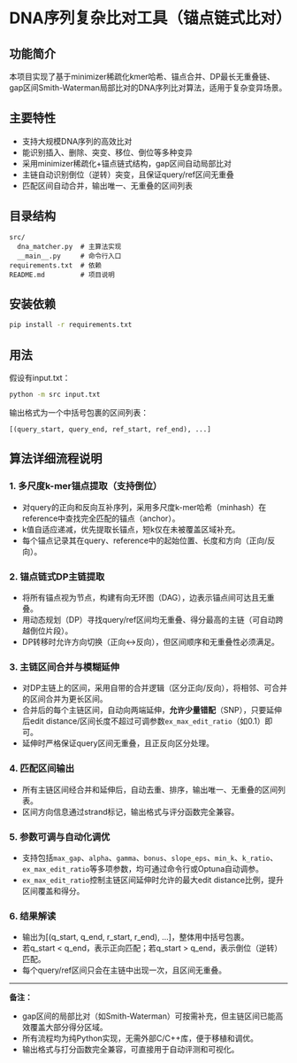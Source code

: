 # DNA序列复杂比对工具（锚点链式比对）

## 功能简介
本项目实现了基于minimizer稀疏化kmer哈希、锚点合并、DP最长无重叠链、gap区间Smith-Waterman局部比对的DNA序列比对算法，适用于复杂变异场景。

## 主要特性
- 支持大规模DNA序列的高效比对
- 能识别插入、删除、突变、移位、倒位等多种变异
- 采用minimizer稀疏化+锚点链式结构，gap区间自动局部比对
- 主链自动识别倒位（逆转）突变，且保证query/ref区间无重叠
- 匹配区间自动合并，输出唯一、无重叠的区间列表

## 目录结构
```
src/
  dna_matcher.py  # 主算法实现
  __main__.py     # 命令行入口
requirements.txt  # 依赖
README.md         # 项目说明
```

## 安装依赖
```bash
pip install -r requirements.txt
```

## 用法
假设有input.txt：
```bash
python -m src input.txt
```
输出格式为一个中括号包裹的区间列表：
```
[(query_start, query_end, ref_start, ref_end), ...]
```

## 算法详细流程说明

### 1. 多尺度k-mer锚点提取（支持倒位）
- 对query的正向和反向互补序列，采用多尺度k-mer哈希（minhash）在reference中查找完全匹配的锚点（anchor）。
- k值自适应递减，优先提取长锚点，短k仅在未被覆盖区域补充。
- 每个锚点记录其在query、reference中的起始位置、长度和方向（正向/反向）。

### 2. 锚点链式DP主链提取
- 将所有锚点视为节点，构建有向无环图（DAG），边表示锚点间可达且无重叠。
- 用动态规划（DP）寻找query/ref区间均无重叠、得分最高的主链（可自动跨越倒位片段）。
- DP转移时允许方向切换（正向↔反向），但区间顺序和无重叠性必须满足。

### 3. 主链区间合并与模糊延伸
- 对DP主链上的区间，采用自带的合并逻辑（区分正向/反向），将相邻、可合并的区间合并为更长区间。
- 合并后的每个主链区间，自动向两端延伸，**允许少量错配**（SNP），只要延伸后edit distance/区间长度不超过可调参数`ex_max_edit_ratio`（如0.1）即可。
- 延伸时严格保证query区间无重叠，且正反向区分处理。

### 4. 匹配区间输出
- 所有主链区间经合并和延伸后，自动去重、排序，输出唯一、无重叠的区间列表。
- 区间方向信息通过strand标记，输出格式与评分函数完全兼容。

### 5. 参数可调与自动化调优
- 支持包括`max_gap`、`alpha`、`gamma`、`bonus`、`slope_eps`、`min_k`、`k_ratio`、`ex_max_edit_ratio`等多项参数，均可通过命令行或Optuna自动调参。
- `ex_max_edit_ratio`控制主链区间延伸时允许的最大edit distance比例，提升区间覆盖和得分。

### 6. 结果解读
- 输出为[(q_start, q_end, r_start, r_end), ...]，整体用中括号包裹。
- 若q_start < q_end，表示正向匹配；若q_start > q_end，表示倒位（逆转）匹配。
- 每个query/ref区间只会在主链中出现一次，且区间无重叠。

---

**备注：**
- gap区间的局部比对（如Smith-Waterman）可按需补充，但主链区间已能高效覆盖大部分得分区域。
- 所有流程均为纯Python实现，无需外部C/C++库，便于移植和调优。
- 输出格式与打分函数完全兼容，可直接用于自动评测和可视化。 